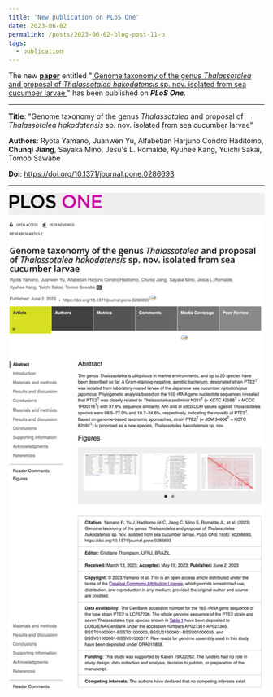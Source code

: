 ```yaml
---
title: 'New publication on PLoS One'
date: 2023-06-02
permalink: /posts/2023-06-02-blog-post-11-p
tags:
  - publication
---
```


The new [**paper**](https://doi.org/10.1371/journal.pone.0286693) entitled "<ins> 
Genome taxonomy of the genus *Thalassotalea* and proposal of *Thalassotalea hakodatensis* sp. nov. isolated from sea cucumber larvae
</ins>" has been published on ***PLoS One***.


---

**Title**: "Genome taxonomy of the genus *Thalassotalea* and proposal of *Thalassotalea hakodatensis* sp. nov. isolated from sea cucumber larvae"

**Authors**: Ryota Yamano, Juanwen Yu, Alfabetian Harjuno Condro Haditomo, **Chunqi Jiang**, Sayaka Mino, Jesu's L. Romalde, Kyuhee Kang, Yuichi Sakai, Tomoo Sawabe

**Doi**: https://doi.org/10.1371/journal.pone.0286693

---

<!-- IMG -->

<img src="/images/pub-screencut/pub09.png"  align=center />
